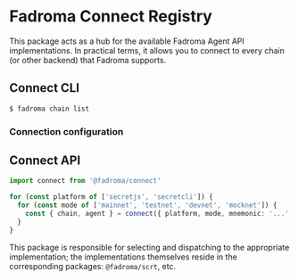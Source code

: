 # Fadroma Connect Registry

This package acts as a hub for the available Fadroma Agent API implementations.
In practical terms, it allows you to connect to every chain (or other backend)
that Fadroma supports.

## Connect CLI

```sh
$ fadroma chain list
```

### Connection configuration

## Connect API

```typescript
import connect from '@fadroma/connect'

for (const platform of ['secretjs', 'secretcli']) {
  for (const mode of ['mainnet', 'testnet', 'devnet', 'mocknet']) {
    const { chain, agent } = connect({ platform, mode, mnemonic: '...' })
  }
}
```

This package is responsible for selecting and dispatching to the
appropriate implementation; the implementations themselves reside
in the corresponding packages: `@fadroma/scrt`, etc.
